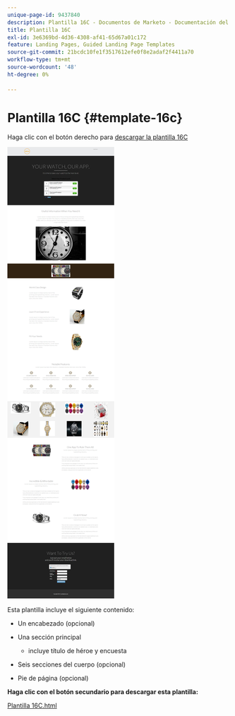 ```yaml
---
unique-page-id: 9437840
description: Plantilla 16C - Documentos de Marketo - Documentación del producto
title: Plantilla 16C
exl-id: 3e6369bd-4d36-4308-af41-65d67a01c172
feature: Landing Pages, Guided Landing Page Templates
source-git-commit: 21bcdc10fe1f3517612efe0f8e2adaf2f4411a70
workflow-type: tm+mt
source-wordcount: '48'
ht-degree: 0%

---
```


# Plantilla 16C {#template-16c}

Haga clic con el botón derecho para [descargar la plantilla 16C](https://experienceleague.adobe.com/landing/marketo/lp-templates/template-16c.html)

![](assets/image2015-8-14-12-3a58-3a46.png)

Esta plantilla incluye el siguiente contenido:

* Un encabezado (opcional)
* Una sección principal

   * incluye título de héroe y encuesta

* Seis secciones del cuerpo (opcional)
* Pie de página (opcional)

**Haga clic con el botón secundario para descargar esta plantilla:**

[Plantilla 16C.html](https://experienceleague.adobe.com/landing/marketo/lp-templates/template-16c.html)
